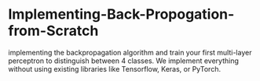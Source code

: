 # Implementing-Back-Propogation-from-Scratch
implementing the backpropagation algorithm and train your first multi-layer perceptron to distinguish between 4 classes. We implement everything  without using existing libraries like Tensorflow, Keras, or PyTorch.
